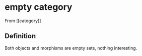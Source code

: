 # empty category
From [[category]]

## Definition
Both objects and morphisms are empty sets, nothing interesting.